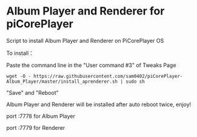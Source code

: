 # Album Player and Renderer for piCorePlayer

Script to install Album Player and Renderer on PiCorePlayer OS

To install：

Paste the command line in the "User command #3" of Tweaks Page 

`wget -O - https://raw.githubusercontent.com/sam0402/piCorePlayer-Album_Player/master/install_aprenderer.sh | sudo sh`

"Save" and "Reboot"

Album Player and Renderer will be installed after auto reboot twice, enjoy!

port :7778 for Album Player

port :7779 for Renderer


